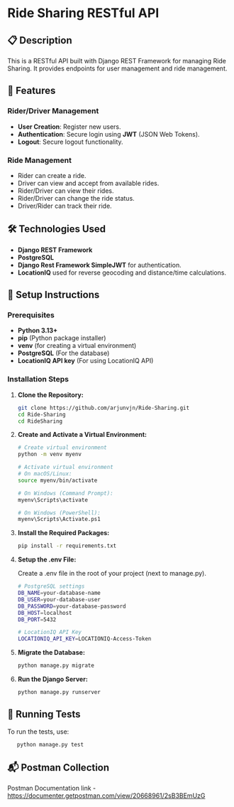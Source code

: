 # Ride Sharing RESTful API

## 📋 Description

This is a RESTful API built with Django REST Framework for managing Ride Sharing. It provides endpoints for user management and ride management.

## 🚀 Features

### Rider/Driver Management
- **User Creation**: Register new users.
- **Authentication**: Secure login using **JWT** (JSON Web Tokens).
- **Logout**: Secure logout functionality.

### Ride Management
- Rider can create a ride.
- Driver can view and accept from available rides.
- Rider/Driver can view their rides.
- Rider/Driver can change the ride status.
- Driver/Rider can track their ride.

## 🛠️ Technologies Used
- **Django REST Framework**
- **PostgreSQL**
- **Django Rest Framework SimpleJWT** for authentication.
- **LocationIQ** used for reverse geocoding and distance/time calculations.

## 🔧 Setup Instructions

### Prerequisites
- **Python 3.13+**
- **pip** (Python package installer)
- **venv** (for creating a virtual environment)
- **PostgreSQL** (For the database)
- **LocationIQ API key** (For using LocationIQ API)

### Installation Steps

1. **Clone the Repository:**

    ```bash
    git clone https://github.com/arjunvjn/Ride-Sharing.git
    cd Ride-Sharing
    cd RideSharing
    ```

2. **Create and Activate a Virtual Environment:**

    ```bash
    # Create virtual environment
    python -m venv myenv

    # Activate virtual environment
    # On macOS/Linux:
    source myenv/bin/activate

    # On Windows (Command Prompt):
    myenv\Scripts\activate

    # On Windows (PowerShell):
    myenv\Scripts\Activate.ps1
    ```

3. **Install the Required Packages:**

    ```bash
    pip install -r requirements.txt
    ```

4. **Setup the .env File:**

    Create a .env file in the root of your project (next to manage.py).

    ```bash
    # PostgreSQL settings
    DB_NAME=your-database-name
    DB_USER=your-database-user
    DB_PASSWORD=your-database-password
    DB_HOST=localhost
    DB_PORT=5432
	
    # LocationIQ API Key
    LOCATIONIQ_API_KEY=LOCATIONIQ-Access-Token
    ```

5. **Migrate the Database:**

    ```bash
    python manage.py migrate
    ```

6. **Run the Django Server:**

    ```bash
    python manage.py runserver
    ```

## 🧪 Running Tests

To run the tests, use:
 ```bash
    python manage.py test
```

## 📬 Postman Collection
Postman Documentation link - https://documenter.getpostman.com/view/20668961/2sB3BEmUzG
